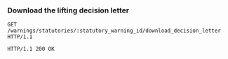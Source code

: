### Download the lifting decision letter

```http
GET /warnings/statutories/:statutory_warning_id/download_decision_letter HTTP/1.1
```

```http
HTTP/1.1 200 OK
```
